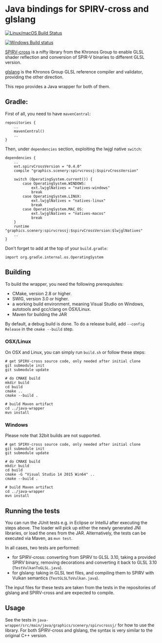 # Java bindings for SPIRV-cross and glslang

[![Linux/macOS Build Status](https://travis-ci.org/scenerygraphics/spirvcrossj.svg?branch=master)](https://travis-ci.org/scenerygraphics/spirvcrossj)

[![Windows Build status](https://ci.appveyor.com/api/projects/status/6m5efeddoaqvc9b3/branch/master?svg=true)](https://ci.appveyor.com/project/skalarproduktraum/spirvcrossj/branch/master)

[SPIRV-cross](https://github.com/KhronosGroup/SPIRV-cross) is a nifty library from the Khronos Group to enable GLSL shader reflection and conversion of SPIR-V binaries to different GLSL version. 

[glslang](https://github.com/KhronosGroup/glslang) is the Khronos Group GLSL reference compiler and validator, providing the other direction.

This repo provides a Java wrapper for both of them.

## Gradle:

First of all, you need to have `mavenCentral`:

    repositories {
        ..
        mavenCentral()
        ..
    }
    
Then, under `dependencies` section, exploiting the lwjgl native `switch`:

    dependencies {
        ..
        ext.spirvCrossVersion = "0.4.0"
        compile "graphics.scenery:spirvcrossj:$spirvCrossVersion"

        switch (OperatingSystem.current()) {
            case OperatingSystem.WINDOWS:
                ext.lwjglNatives = "natives-windows"
                break
            case OperatingSystem.LINUX:
                ext.lwjglNatives = "natives-linux"
                break
            case OperatingSystem.MAC_OS:
                ext.lwjglNatives = "natives-macos"
                break
        }
        runtime "graphics.scenery:spirvcrossj:$spirvCrossVersion:$lwjglNatives"
        ..
    }
    
Don't forget to add at the top of your `build.gradle`:

`import org.gradle.internal.os.OperatingSystem`

## Building

To build the wrapper, you need the following prerequisites:
* CMake, version 2.8 or higher.
* SWIG, version 3.0 or higher.
* a working build environment, meaning Visual Studio on Windows, autotools and gcc/clang on OSX/Linux.
* Maven for building the JAR

By default, a debug build is done. To do a release build, add `--config Release` in the `cmake --build` step.

### OSX/Linux
On OSX and Linux, you can simply run `build.sh` or follow these steps:
```
# get SPIRV-cross source code, only needed after initial clone
git submodule init
git submodule update

# do CMAKE build
mkdir build
cd build
cmake ..
cmake --build .

# build Maven artifact
cd ../java-wrapper
mvn install
```

### Windows

Please note that 32bit builds are not supported.

```
# get SPIRV-cross source code, only needed after initial clone
git submodule init
git submodule update

# do CMAKE build
mkdir build
cd build
cmake -G "Visual Studio 14 2015 Win64" ..
cmake --build .

# build Maven artifact
cd ../java-wrapper
mvn install
```

## Running the tests

You can run the JUnit tests e.g. in Eclipse or IntelliJ after executing the steps above. The loader will pick up either the newly generated JNI libraries, or load the ones from the JAR. Alternatively, the tests can be executed via Maven, as `mvn test`.

In all cases, two tests are performed:

* for SPIRV-cross: converting from SPIRV to GLSL 3.10, taking a provided SPIRV binary, removing decorations and converting it back to GLSL 3.10 (`TestVulkanToGLSL.java`).
* for glslang: taking in GLSL text files, and compiling them to SPIRV with Vulkan semantics (`TestGLSLToVulkan.java`).

The input files for these tests are taken from the tests in the repositories of glslang and SPIRV-cross and are expected to compile.

## Usage

See the tests in `java-wrapper/src/main/java/graphics/scenery/spirvcrossj/` for how to use the library. For both SPIRV-cross and glslang, the syntax is very similar to the original C++ version.
